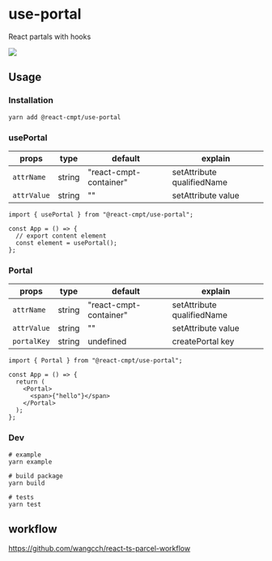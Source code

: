 # use-portal

React partals with hooks

[![](https://img.shields.io/npm/v/@react-cmpt/use-portal.svg)](https://www.npmjs.com/package/@react-cmpt/use-portal)

## Usage

### Installation

```shell
yarn add @react-cmpt/use-portal
```

### usePortal

| props       | type   | default                | explain                    |
| ----------- | ------ | ---------------------- | -------------------------- |
| `attrName`  | string | "react-cmpt-container" | setAttribute qualifiedName |
| `attrValue` | string | ""                     | setAttribute value         |

```tsx
import { usePortal } from "@react-cmpt/use-portal";

const App = () => {
  // export content element
  const element = usePortal();
};
```

### Portal

| props       | type   | default                | explain                    |
| ----------- | ------ | ---------------------- | -------------------------- |
| `attrName`  | string | "react-cmpt-container" | setAttribute qualifiedName |
| `attrValue` | string | ""                     | setAttribute value         |
| `portalKey` | string | undefined              | createPortal key           |

```tsx
import { Portal } from "@react-cmpt/use-portal";

const App = () => {
  return (
    <Portal>
      <span>{"hello"}</span>
    </Portal>
  );
};
```

### Dev

```shell
# example
yarn example

# build package
yarn build

# tests
yarn test
```

## workflow

https://github.com/wangcch/react-ts-parcel-workflow
